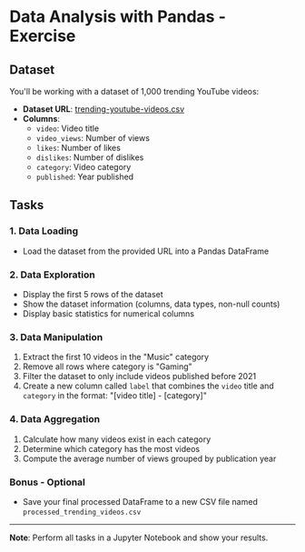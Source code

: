# Data Analysis with Pandas - Exercise

## Dataset
You'll be working with a dataset of 1,000 trending YouTube videos:
- **Dataset URL**: [trending-youtube-videos.csv](https://raw.githubusercontent.com/yuda-notes/teaching-notes/refs/heads/main/dataset/trending-youtube-videos.csv)
- **Columns**:
  - `video`: Video title
  - `video_views`: Number of views
  - `likes`: Number of likes
  - `dislikes`: Number of dislikes
  - `category`: Video category
  - `published`: Year published

## Tasks

### 1. Data Loading
- Load the dataset from the provided URL into a Pandas DataFrame

### 2. Data Exploration
- Display the first 5 rows of the dataset
- Show the dataset information (columns, data types, non-null counts)
- Display basic statistics for numerical columns

### 3. Data Manipulation
1. Extract the first 10 videos in the "Music" category
2. Remove all rows where category is "Gaming"
3. Filter the dataset to only include videos published before 2021
4. Create a new column called `label` that combines the `video` title and `category` in the format: "[video title] - [category]"

### 4. Data Aggregation
1. Calculate how many videos exist in each category
2. Determine which category has the most videos
3. Compute the average number of views grouped by publication year

### Bonus - Optional
- Save your final processed DataFrame to a new CSV file named `processed_trending_videos.csv`

---

**Note**: Perform all tasks in a Jupyter Notebook and show your results.
